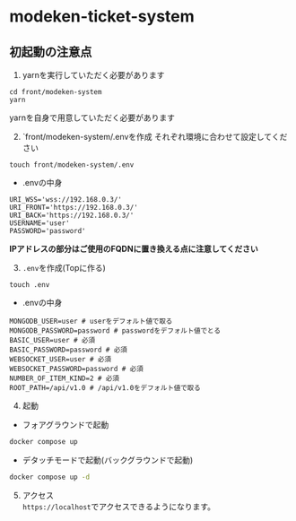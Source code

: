 # modeken-ticket-system

## 初起動の注意点
1. yarnを実行していただく必要があります
```
cd front/modeken-system
yarn
```
yarnを自身で用意していただく必要があります

2. `front/modeken-system/.envを作成
それぞれ環境に合わせて設定してください
```
touch front/modeken-system/.env
```
- .envの中身
```.env
URI_WSS='wss://192.168.0.3/'
URI_FRONT='https://192.168.0.3/'
URI_BACK='https://192.168.0.3/'
USERNAME='user'
PASSWORD='password'
```
**IPアドレスの部分はご使用のFQDNに置き換える点に注意してください**

3. `.env`を作成(Topに作る)
```
touch .env
```
- .envの中身
```.env
MONGODB_USER=user # userをデフォルト値で取る
MONGODB_PASSWORD=password # passwordをデフォルト値でとる
BASIC_USER=user # 必須
BASIC_PASSWORD=password # 必須
WEBSOCKET_USER=user # 必須
WEBSOCKET_PASSWORD=password # 必須
NUMBER_OF_ITEM_KIND=2 # 必須
ROOT_PATH=/api/v1.0 # /api/v1.0をデフォルト値で取る
```

4. 起動
- フォアグラウンドで起動
```bash
docker compose up
```
- デタッチモードで起動(バックグラウンドで起動)
```bash
docker compose up -d
```

5. アクセス\
`https://localhost`でアクセスできるようになります。